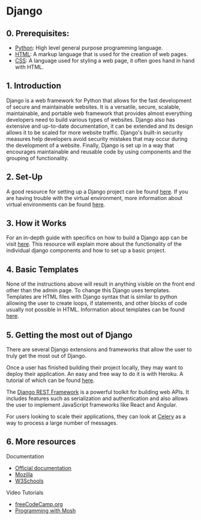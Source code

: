 # Django

## 0. Prerequisites:
 - [Python](https://www.python.org/): High level general purpose programming language. 
 - [HTML](https://www.w3schools.com/html/html_intro.asp): A markup language that is used for the creation of web pages. 
 - [CSS](https://www.w3schools.com/css/css_intro.asp): A language used for styling a web page, it often goes hand in hand with HTML.
 

## 1. Introduction
Django is a web framework for Python that allows for the fast development of secure and maintainable websites. It is a versatile, secure, scalable, maintainable, and portable web framework that provides almost everything developers need to build various types of websites. Django also has extensive and up-to-date documentation, it can be extended and its design allows it to be scaled for more website traffic. Django's built-in security measures help developers avoid security mistakes that may occur during the development of a website. Finally, Django is set up in a way that encourages maintainable and reusable code by using components and the grouping of functionality.

## 2. Set-Up

 A good resource for setting up a Django project can be found [here](https://realpython.com/django-setup/). If you are having trouble with the virtual environment, more information about virtual environments can be found [here](https://docs.python.org/3/library/venv.html).

 ## 3. How it Works

For an in-depth guide with specifics on how to build a Django app can be visit [here](https://docs.djangoproject.com/en/4.1/intro/tutorial01/). This resource will explain more about the functionality of the individual django components and how to set up a basic project. 

 ## 4. Basic Templates

 None of the instructions above will result in anything visible on the front end other than the admin page. To change this Django uses templates. Templates are HTML files with Django syntax that is similar to python allowing the user to create loops, if statements, and other blocks of code usually not possible in HTML. Information about templates can be found [here](https://docs.djangoproject.com/fr/2.2/topics/templates/).

 

## 5. Getting the most out of Django

There are several Django extensions and frameworks that allow the user to truly get the most out of Django.

Once a user has finished building their project locally, they may want to deploy their application. An easy and free way to do it is with Heroku. A tutorial of which can be found [here](https://devcenter.heroku.com/articles/deploying-python).

The [Django REST Framework](https://www.django-rest-framework.org/) is a powerful toolkit for building web APIs. It includes features such as serialization and authentication and also allows the user to implement JavaScript frameworks like React and Angular.

For users looking to scale their applications, they can look at [Celery](https://docs.celeryq.dev/en/stable/) as a way to process a large number of messages.

## 6. More resources

Documentation

- [Official documentation](https://www.djangoproject.com/)
- [Mozilla](https://developer.mozilla.org/en-US/docs/Learn/Server-side/Django/Introduction)
- [W3Schools](https://www.w3schools.com/django/)

Video Tutorials
- [freeCodeCamp.org](https://www.youtube.com/watch?v=F5mRW0jo-U4)
- [Programming with Mosh](https://www.youtube.com/watch?v=rHux0gMZ3Eg)